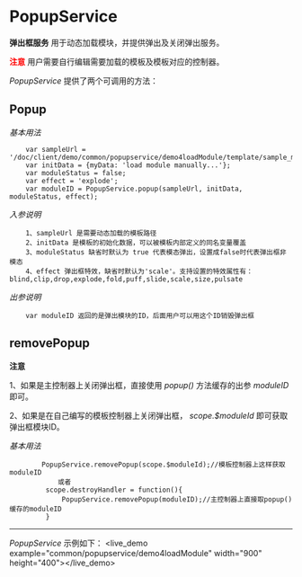 # PopupService #

**弹出框服务** 用于动态加载模块，并提供弹出及关闭弹出服务。

<font color=red>**注意**</font> 用户需要自行编辑需要加载的模板及模板对应的控制器。


*PopupService* 提供了两个可调用的方法：

## Popup ##

*基本用法*

		var sampleUrl = '/doc/client/demo/common/popupservice/demo4loadModule/template/sample_module.html';
        var initData = {myData: 'load module manually...'};
		var moduleStatus = false;
		var effect = 'explode';
        var moduleID = PopupService.popup(sampleUrl, initData, moduleStatus, effect);

*入参说明*

		1、sampleUrl 是需要动态加载的模板路径
		2、initData 是模板的初始化数据，可以被模板内部定义的同名变量覆盖
		3、moduleStatus 缺省时默认为 true 代表模态弹出，设置成false时代表弹出框非模态
		4、effect 弹出框特效，缺省时默认为'scale'。支持设置的特效属性有：blind,clip,drop,explode,fold,puff,slide,scale,size,pulsate 

*出参说明*

		var moduleID 返回的是弹出模块的ID，后面用户可以用这个ID销毁弹出框

## removePopup ##

**注意** 

1、如果是主控制器上关闭弹出框，直接使用 *popup()* 方法缓存的出参 *moduleID* 即可。

2、如果是在自己编写的模板控制器上关闭弹出框， *scope.$moduleId* 即可获取弹出框模块ID。

*基本用法*

        	PopupService.removePopup(scope.$moduleId);//模板控制器上这样获取moduleID
				或者
			 scope.destroyHandler = function(){
	             PopupService.removePopup(moduleID);//主控制器上直接取popup()缓存的moduleID
	         }


***
*PopupService* 示例如下：
<live_demo example="common/popupservice/demo4loadModule" width="900" height="400"></live_demo>



